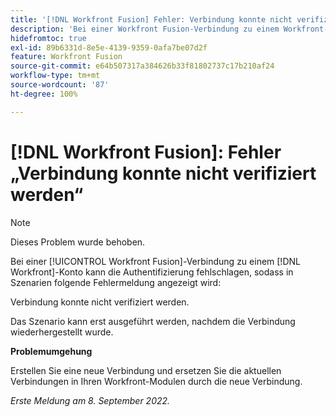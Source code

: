 ```yaml
---
title: '[!DNL Workfront Fusion] Fehler: Verbindung konnte nicht verifiziert werden.'
description: 'Bei einer Workfront Fusion-Verbindung zu einem Workfront-Konto kann die Authentifizierung fehlschlagen, sodass möglicherweise folgende Fehlermeldung angezeigt wird: Verbindung konnte nicht verifiziert werden.'
hidefromtoc: true
exl-id: 89b6331d-8e5e-4139-9359-0afa7be07d2f
feature: Workfront Fusion
source-git-commit: e64b507317a384626b33f81802737c17b210af24
workflow-type: tm+mt
source-wordcount: '87'
ht-degree: 100%

---
```


# [!DNL Workfront Fusion]: Fehler „Verbindung konnte nicht verifiziert werden“

>[!NOTE]
>
>Dieses Problem wurde behoben.

<!--This article is live by request for the workaround-->

Bei einer [!UICONTROL Workfront Fusion]-Verbindung zu einem [!DNL Workfront]-Konto kann die Authentifizierung fehlschlagen, sodass in Szenarien folgende Fehlermeldung angezeigt wird:

Verbindung konnte nicht verifiziert werden.

Das Szenario kann erst ausgeführt werden, nachdem die Verbindung wiederhergestellt wurde.

**Problemumgehung**

Erstellen Sie eine neue Verbindung und ersetzen Sie die aktuellen Verbindungen in Ihren Workfront-Modulen durch die neue Verbindung.

_Erste Meldung am 8. September 2022._
